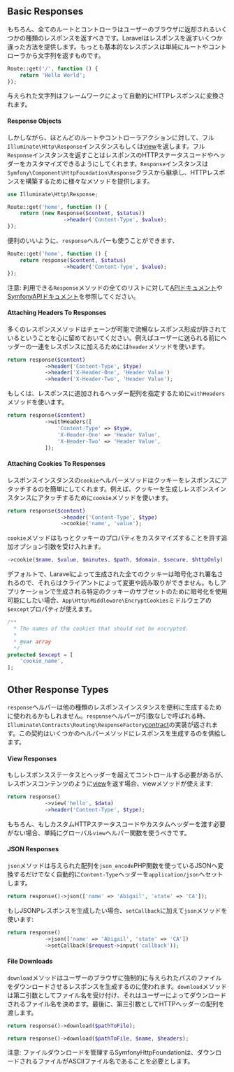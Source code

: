 ## Basic Responses

もちろん、全てのルートとコントローラはユーザーのブラウザに返却されるいくつかの種類のレスポンスを返すべきです。Laravelはレスポンスを返すいくつか違った方法を提供します。もっとも基本的なレスポンスは単純にルートやコントローラから文字列を返すものです。

```php
Route::get('/', function () {
    return 'Hello World';
});
```

与えられた文字列はフレームワークによって自動的にHTTPレスポンスに変換されます。

#### Response Objects

しかしながら、ほとんどのルートやコントローラアクションに対して、フル`Illuminate\Http\Response`インスタンスもしくは[view](https://laravel.com/docs/5.2/views)を返します。フル`Response`インスタンスを返すことはレスポンスのHTTPステータスコードやヘッダーをカスタマイズできるようにしてくれます。`Response`インスタンスは`Symfony\Component\HttpFoundation\Response`クラスから継承し、HTTPレスポンスを構築するために様々なメソッドを提供します。

```php
use Illuminate\Http\Response;

Route::get('home', function () {
    return (new Response($content, $status))
                  ->header('Content-Type', $value);
});
```
便利のいいように、`response`ヘルパーも使うことができます、

```php
Route::get('home', function () {
    return response($content, $status)
                  ->header('Content-Type', $value);
});
```
注意: 利用できる`Response`メソッドの全てのリストに対して[APIドキュメント](http://laravel.com/api/master/Illuminate/Http/Response.html)や[SymfonyAPIドキュメント](http://api.symfony.com/3.0/Symfony/Component/HttpFoundation/Response.html)を参照してください。

#### Attaching Headers To Responses

多くのレスポンスメソッドはチェーンが可能で流暢なレスポンス形成が許されているということを心に留めておいてください。例えばユーザーに送られる前にヘッダーの一連をレスポンスに加えるためには`header`メソッドを使います。

```php
return response($content)
            ->header('Content-Type', $type)
            ->header('X-Header-One', 'Header Value')
            ->header('X-Header-Two', 'Header Value');
```

もしくは、レスポンスに追加されるヘッダー配列を指定するために`withHeaders`メソッドを使います。

```php
return response($content)
            ->withHeaders([
                'Content-Type' => $type,
                'X-Header-One' => 'Header Value',
                'X-Header-Two' => 'Header Value',
            ]);
```

#### Attaching Cookies To Responses

レスポンスインスタンスの`cookie`ヘルパーメソッドはクッキーをレスポンスにアタッチするのを簡単にしてくれます。例えば、クッキーを生成しレスポンスインスタンスにアタッチするために`cookie`メソッドを使います。

```php
return response($content)
                 ->header('Content-Type', $type)
                 ->cookie('name', 'value');
```

`cookie`メソッドはもっとクッキーのプロパティをカスタマイズすることを許す追加オプション引数を受け入れます。

```php
->cookie($name, $value, $minutes, $path, $domain, $secure, $httpOnly)
```

デフォルトで、Laravelによって生成された全てのクッキーは暗号化され署名されるので、それらはクライアントによって変更や読み取りができません。もしアプリケーションで生成される特定のクッキーのサブセットのために暗号化を使用可能にしたい場合、`App\Http\Middleware\EncryptCookies`ミドルウェアの`$except`プロパティが使えます。

```php
/**
  * The names of the cookies that should not be encrypted.
  *
  * @var array
  */
protected $except = [
    'cookie_name',
];
```

## Other Response Types

`response`ヘルパーは他の種類のレスポンスインスタンスを便利に生成するために使われるかもしれません。`response`ヘルパーが引数なしで呼ばれる時、`Illuminate\Contracts\Routing\ResponseFactory`[contract](https://laravel.com/docs/5.2/contracts)の実装が返されます。この契約はいくつかのヘルパーメソッドにレスポンスを生成するのを供給します。

#### View Responses

もしレスポンスステータスとヘッダーを超えてコントロールする必要があるが、レスポンスコンテンツのように[view](https://laravel.com/docs/5.2/views)を返す場合、viewメソッドが使えます:

```php
return response()
            ->view('hello', $data)
            ->header('Content-Type', $type);
```

もちろん、もしカスタムHTTPステータスコードやカスタムヘッダーを渡す必要がない場合、単純にグローバル`view`ヘルパー関数を使うべきです。

#### JSON Responses

`json`メソッドは与えられた配列を`json_encode`PHP関数を使っているJSONへ変換するだけでなく自動的に`Content-Type`ヘッダーを`application/json`へセットします。

```php
return response()->json(['name' => 'Abigail', 'state' => 'CA']);
```

もしJSONPレスポンスを生成したい場合、`setCallback`に加えて`json`メソッドを使います:

```php
return response()
            ->json(['name' => 'Abigail', 'state' => 'CA'])
            ->setCallback($request->input('callback'));
```

#### File Downloads

`download`メソッドはユーザーのブラウザに強制的に与えられたパスのファイルをダウンロードさせるレスポンスを生成するのに使われます。`download`メソッドは第二引数としてファイル名を受け付け、それはユーザーによってダウンロードされるファイル名を決めます。最後に、第三引数としてHTTPヘッダーの配列を渡します。

```php
return response()->download($pathToFile);

return response()->download($pathToFile, $name, $headers);
```

注意: ファイルダウンロードを管理するSymfonyHttpFoundationは、ダウンロードされるファイルがASCIIファイル名であることを必要とします。


